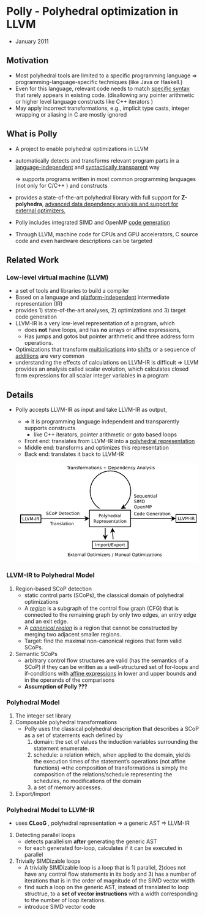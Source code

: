 # Polly - Polyhedral optimization in LLVM

*  January 2011

## Motivation

* Most polyhedral tools are limited to a specific programming language $\Rightarrow$ programming-language-specific techniques (like Java or Haskell.)
* Even for this language, relevant code needs to match <u>specific syntax</u> that rarely appears in existing code. (disallowing any pointer arithmetic or higher level language constructs like C++ iterators )
* May apply incorrect transformations, e.g., implicit type casts, integer wrapping or aliasing in C are mostly ignored



## What is Polly

* A project to enable polyhedral optimizations in LLVM

* automatically detects and transforms relevant program parts in a <u>language-independent</u>
  and <u>syntactically transparent</u> way 

  $\Rightarrow$ supports programs written in most common programming languages (not only for  C/C++ ) and constructs 
  
* provides a state-of-the-art polyhedral library with full support for **Z-polyhedra**, <u>advanced data dependency analysis and support for external optimizers.</u>

* Polly includes integrated SIMD and OpenMP <u>code generation</u>

* Through LLVM, machine code for CPUs and GPU accelerators, C source code and even hardware descriptions can be targeted

  

## Related Work

### Low-level virtual machine (LLVM)

* a set of tools and libraries to build a compiler
* Based on a language and <u>platform-independent</u> intermediate representation (IR)
* provides 1) state-of-the-art analyses, 2) optimizations and 3) target code generation
* LLVM-IR is a very low-level representation of a program, which 
  * does **not** have loops, and has **no** arrays or affine expressions, 
  * Has jumps and gotos  but pointer arithmetic and three address form operations.
* Optimizations that transform <u>multiplications</u> into <u>shifts</u> or a sequence of <u>additions</u> are very common
* understanding the effects of calculations on LLVM-IR is difficult  $\Rightarrow$   LLVM provides an analysis called scalar evolution, which calculates closed form expressions for all scalar integer variables in a program



## Details

* Polly accepts LLVM-IR as input and take LLVM-IR as output, 

  * $\Rightarrow$  it is programming language independent and transparently supports constructs 
    * like C++ iterators, pointer arithmetic or goto based loops
  * Front end: translates from LLVM-IR into a <u>polyhedral representation</u>
  * Middle end: transforms and optimizes this representation
  * Back end: translates it back to LLVM-IR

  ![image-20190718123739343](assets/image-20190718123739343.png)

### LLVM-IR to Polyhedral Model

1. Region-based SCoP detection
   * static control parts (SCoPs), the classical domain of polyhedral optimizations
   * A *<u>region</u>* is a subgraph of the control flow graph (CFG) that is connected to the remaining graph by only two edges, an entry edge and an exit edge.
   * A <u>*canonical region*</u> is a region that cannot be constructed by merging two adjacent smaller regions.
   * Target: find the maximal non-canonical regions that form valid SCoPs.
2. Semantic SCoPs
   * arbitrary control flow structures are valid (has the semantics of a SCoP) if they can be written as a well-structured set of for-loops and if-conditions with <u>affine expressions</u> in lower and upper bounds and in the operands of the comparisons
   * **Assumption of Polly ???**

### Polyhedral Model

1. The integer set library
2. Composable polyhedral transformations
   * Polly uses the classical polyhedral description that describes a SCoP as a set of statements each defined by 
     1. domain: the set of values the induction variables surrounding the statement enumerate. 
     2. schedule: a relation which, when applied to the domain, yields the execution times of the statement’s operations (not affine functions) $\Rightarrow$the composition of transformations is simply the composition of the relations/schedule representing the schedules, no modifications of the domain
     3. a set of memory accesses.
3. Export/Import

### Polyhedral Model to LLVM-IR

* uses **CLooG** , polyhedral representation $\Rightarrow$ a generic AST $\Rightarrow$ LLVM-IR
1. Detecting parallel loops
	* detects parallelism **after** generating the generic AST
	* for each generated for-loop, calculates if it can be executed in parallel 
2. Trivially SIMDizable loops
   * A trivially SIMDizable loop is a loop that is 1) parallel, 2)does not have any control flow statements in its body and 3) has a number of iterations that is in the order of magnitude of the SIMD vector width
   * find such a loop on the generic AST, instead of translated to loop structrue, to a **set of vector instructions** with a width corresponding to the number of loop iterations.
   * introduce SIMD vector code
